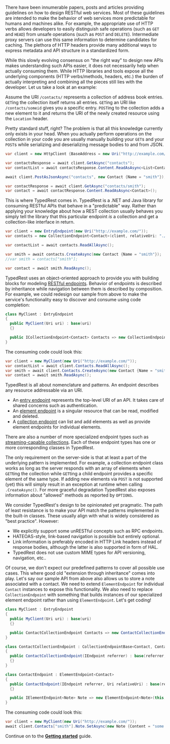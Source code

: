 There have been innumerable papers, posts and articles providing guidelines on how to design RESTful web services. Most of these guidelines are intended to make the behavior of web services more predictable for humans and machines alike. For example, the appropriate use of HTTP verbs allows developers to easily distinguish safe operations (such as `GET` and `HEAD`) from unsafe operations (such as `POST` and `DELETE`). Intermediate proxy servers can use this same information to determine candidates for caching. The plethora of HTTP headers provide many additional ways to express metadata and API structure in a standardized form.

While this slowly evolving consensus on "the right way" to design new APIs makes understanding such APIs easier, it does not necessarily help when actually consuming them. While HTTP libraries and tools expose all the underlying components (HTTP verbs/methods, headers, etc.) the burden of actually interpreting and combining all the pieces still lies with the developer. Let us take a look at an example:

Assume the URI `/contacts/` represents a collection of address book entries. `GET`ing the collection itself returns all entries. `GET`ing an URI like `/contacts/someid` gives you a specific entry. `POST`ing to the collection adds a new element to it and returns the URI of the newly created resource using the `Location` header.

Pretty standard stuff, right? The problem is that all this knowledge currently only exists in your head. When you actually perform operations on the collection in your code you are usually manually building your `GET`s and your `POST`s while serializing and deserializing message bodies to and from JSON.

```csharp
var client = new HttpClient {BaseAddress = new Uri("http://example.com/")};

var contactsResponse = await client.GetAsync("contacts");
var contactList = await contactsResponse.Content.ReadAsAsync<List<Contact>>();

await client.PostAsJsonAsync("contacts", new Contact {Name = "smith"});

var contactResponse = await client.GetAsync("contacts/smith");
var contact = await contactResponse.Content.ReadAsAsync<Contact>();
```

This is where TypedRest comes in. TypedRest is a .NET and Java library for consuming RESTful APIs that behave in a "predictable" way. Rather than applying your knowledge about how a REST collection usually behaves you simply tell the library that this particular endpoint *is* a collection and get a collection-like interface in return.

```csharp
var client = new EntryEndpoint(new Uri("http://example.com/"));
var contacts = new CollectionEndpoint<Contact>(client, relativeUri: "./contacts");

var contactList = await contacts.ReadAllAsync();

var smith = await contacts.CreateAsync(new Contact {Name = "smith"});
//var smith = contacts["smith"];

var contact = await smith.ReadAsync();
```

TypedRest uses an object-oriented approach to provide you with building blocks for modeling [RESTful endpoints](endpoints/index.md). Behavior of endpoints is described by inheritance while navigation between them is described by composition. For example, we could redesign our sample from above to make the service's functionality easy to discover and consume using code completion:

```csharp
class MyClient : EntryEndpoint
{
  public MyClient(Uri uri) : base(uri)
  {}

  public ICollectionEndpoint<Contact> Contacts => new CollectionEndpoint<Contact>(this, relativeUri: "./contacts");
}
```

The consuming code could look this:

```csharp
var client = new MyClient(new Uri("http://example.com/"));
var contactList = await client.Contacts.ReadAllAsync();
var smith = await client.Contacts.CreateAsync(new Contact {Name = "smith"});
var contact = await smith.ReadAsync();
```

TypedRest is all about nomenclature and patterns. An endpoint describes any resource addressable via an URI.

- An [entry endpoint](endpoints/entry.md) represents the top-level URI of an API. It takes care of shared concerns such as authentication.
- An [element endpoint](endpoints/generic/element.md) is a singular resource that can be read, modified and deleted.
- A [collection endpoint](endpoints/generic/collection.md) can list and add elements as well as provide element endpoints for individual elements.

There are also a number of more specialized endpoint types such as [streaming-capable collections](endpoints/reactive/streaming-collection.md). Each of these endpoint types has one or more corresponding classes in TypedRest. 

The only requirement on the server-side is that at least a part of the underlying pattern is implemented. For example, a collection endpoint class works as long as the server responds with an array of elements when `GET`ting the collection while `GET`ting a child endpoint provides a specific element of the same type. If adding new elements via `POST` is not supported (yet) this will simply result in an exception at runtime when calling `.CreateAsync()`. For more graceful degradation TypedRest also exposes information about "allowed" methods as reported by `OPTIONS`.

We consider TypedRest's design to be opinionated yet pragmatic. The path of least resistance is to make your API match the patterns implemented in the built-in classes. These usually align with what is widely considered as "best practice". However:

- We explicitly support some unRESTful concepts such as RPC endpoints.
- HATEOAS-style, link-based navigation is possible but entirely optional.
- Link information is preferably encoded in HTTP Link headers instead of response bodies, although the latter is also supported in form of HAL.
- TypedRest does not use custom MIME types for API versioning, navigation, etc..

Of course, we don't expect our predefined patterns to cover all possible use cases. This where good old "extension through inheritance" comes into play. Let's say our sample API from above also allows us to store a note associated with a contact. We need to extend `ElementEndpoint` for individual `Contact` instances to expose this functionality. We also need to replace `CollectionEndpoint` with something that builds instances of our specialized element endpoint rather than using `ElementEndpoint`. Let's get coding!

```csharp
class MyClient : EntryEndpoint
{
  public MyClient(Uri uri) : base(uri)
  {}

  public ContactCollectionEndpoint Contacts => new ContactCollectionEndpoint(this);
}

class ContactCollectionEndpoint : CollectionEndpointBase<Contact, ContactEndpoint>
{
  public ContactCollectionEndpoint(IEndpoint referrer) : base(referrer, relativeUri: "./contacts")
  {}
}

class ContactEndpoint : ElementEndpoint<Contact>
{
  public ContactEndpoint(IEndpoint referrer, Uri relativeUri) : base(referrer, relativeUri)
  {}

  public IElementEndpoint<Note> Note => new ElementEndpoint<Note>(this, relativeUri: "./note");
}
```

The consuming code could look this:

```csharp
var client = new MyClient(new Uri("http://example.com/"));
await client.Contacts["smith"].Note.SetAsync(new Note {Content = "some note"});
```

Continue on to the **[Getting started](getting-started/index.md)** guide.
